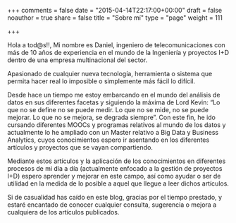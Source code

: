 +++
comments = false
date = "2015-04-14T22:17:00+00:00"
draft = false
noauthor = true
share = false
title = "Sobre mí"
type = "page"
weight = 111

+++

Hola a tod@s!!, Mi nombre es Daniel, ingeniero de telecomunicaciones con más de 10 años de experiencia en el mundo de la Ingeniería y proyectos I+D dentro de una empresa multinacional del sector.

Apasionado de cualquier nueva tecnología, herramienta o sistema que permita hacer real lo imposible o simplemente más fácil lo difícil.

Desde hace un tiempo me estoy embarcando en el mundo del análisis de datos en sus diferentes facetas y siguiendo la máxima de Lord Kevin: “Lo que no se define no se puede medir. Lo que no se mide, no se puede mejorar. Lo que no se mejora, se degrada siempre”.
Con este fin, he ido cursando diferentes MOOCs y programas relativos al mundo de los datos y actualmente lo he ampliado con un Master relativo a Big Data y Business Analytics, cuyos conocimientos espero ir asentando en los diferentes artículos y proyectos que se vayan compartiendo.

Mediante estos artículos y la aplicación de los conocimientos en diferentes procesos de mi día a día (actualmente enfocado a la gestión de proyectos I+D) espero aprender y mejorar en este campo, así como ayudar o ser de utilidad en la medida de lo posible a aquel que llegue a leer dichos artículos.

Si de casualidad has caído en este blog, gracias por el tiempo prestado, y estaré encantado de conocer cualquier consulta, sugerencia o mejora a cualquiera de los artículos publicados.
